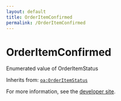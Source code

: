 ```yaml
---
layout: default
title: OrderItemConfirmed
permalink: /OrderItemConfirmed
---
```


# OrderItemConfirmed
Enumerated value of OrderItemStatus

Inherits from: [`oa:OrderItemStatus`](https://openactive.io/OrderItemStatus)

For more information, see the [developer site](https://developer.openactive.io/data-model/types/).